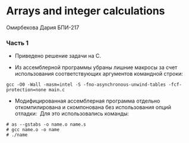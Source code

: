 # Arrays and integer calculations
Омирбекова Дария БПИ-217

### Часть 1
- Приведено решение задачи на C.

- Из ассемблерной программы убраны лишние макросы за счет использования соответствующих аргументов командной строки:
```
gcc -O0 -Wall -masm=intel -S -fno-asynchronous-unwind-tables -fcf-protection=none main.c
```

- Модифицированная ассемблерная программа отдельно откомпилирована и скомпонована без использования опций отладки:
![]()
Для это использовались команды:
```
# as --gstabs -o name.o name.s
# gcc name.o -o name
# ./name
```
